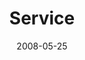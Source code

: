 ---
layout: message
category: message
series: "RIQ"
title: "Service"
date: 2008-05-25
message_id: 499
---